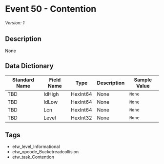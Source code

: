 # Event 50 - Contention
###### Version: 1

## Description
None

## Data Dictionary
|Standard Name|Field Name|Type|Description|Sample Value|
|---|---|---|---|---|
|TBD|IdHigh|HexInt64|None|`None`|
|TBD|IdLow|HexInt64|None|`None`|
|TBD|Lcn|HexInt64|None|`None`|
|TBD|Level|HexInt32|None|`None`|

## Tags
* etw_level_Informational
* etw_opcode_Bucketreadcollision
* etw_task_Contention
